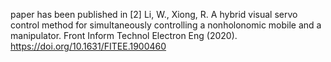 paper has been published in [2] Li, W., Xiong, R. A hybrid visual servo control method for simultaneously controlling a nonholonomic mobile and a manipulator. Front Inform Technol Electron Eng (2020). https://doi.org/10.1631/FITEE.1900460
